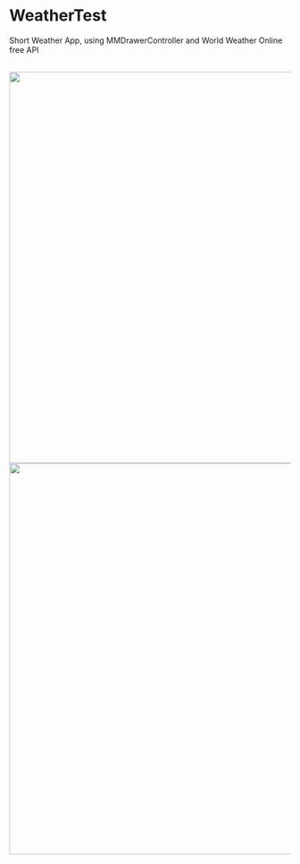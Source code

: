 # WeatherTest
Short Weather App, using MMDrawerController and World Weather Online free API

<br>
<img height="700" src="https://dl.dropboxusercontent.com/u/4261437/Preview%2001.png">
<img height="700" src="https://dl.dropboxusercontent.com/u/4261437/Preview-02.png">
<br>

